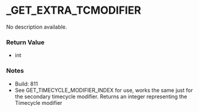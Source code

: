 # _GET_EXTRA_TCMODIFIER

No description available.

### Return Value
* int

### Notes
* Build: 811
* See GET_TIMECYCLE_MODIFIER_INDEX for use, works the same just for the secondary timecycle modifier.
Returns an integer representing the Timecycle modifier

